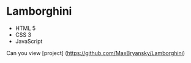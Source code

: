# Lamborghini
- HTML 5
- CSS 3
- JavaScript

Can you view [project] (https://github.com/MaxBryansky/Lamborghini)
